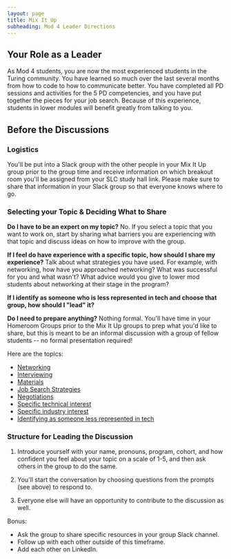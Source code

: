 ```yaml
---
layout: page
title: Mix It Up
subheading: Mod 4 Leader Directions
---
```


## Your Role as a Leader
As Mod 4 students, you are now the most experienced students in the Turing community. You have learned so much over the last several months from how to code to how to communicate better. You have completed all PD sessions and activities for the 5 PD competencies, and you have put together the pieces for your job search. Because of this experience, students in lower modules will benefit greatly from talking to you. 

## Before the Discussions

### Logistics
You'll be put into a Slack group with the other people in your Mix It Up group prior to the group time and receive information on which breakout room you'll be assigned from your SLC study hall link. Please make sure to share that information in your Slack group so that everyone knows where to go. 

### Selecting your Topic & Deciding What to Share
**Do I have to be an expert on my topic?**
No. If you select a topic that you want to work on, start by sharing what barriers you are experiencing with that topic and discuss ideas on how to improve with the group. 

**If I feel do have experience with a specific topic, how should I share my experience?**
Talk about what strategies you have used. For example, with networking, how have you approached networking? What was successful for you and what wasn't? What advice would you give to lower mod students about networking at their stage in the program? 

**If I identify as someone who is less represented in tech and choose that group, how should I "lead" it?**


**Do I need to prepare anything?**
Nothing formal. You'll have time in your Homeroom Groups prior to the Mix It Up groups to prep what you'd like to share, but this is meant to be an informal discussion with a group of fellow students -- no formal presentation required!

Here are the topics:
 
* [Networking](/mixed_groups/mixed_networking_prompts)
* [Interviewing](/mixed_groups/mixed_interviewing_prompts)
* [Materials](/mixed_groups/mixed_materials_prompts)
* [Job Search Strategies](/mixed_groups/mixed_jss_prompts)
* [Negotiations](/mixed_groups/mixed_negotiations_prompts)
* [Specific technical interest](/mixed_groups/mixed_tech_interest_prompts)
* [Specific industry interest](/mixed_groups/mixed_industry_interest_prompts)
* [Identifying as someone less represented in tech](/mixed_groups/mixed_less_represented_prompts)

### Structure for Leading the Discussion
1. Introduce yourself with your name, pronouns, program, cohort, and how confident you feel about your topic on a scale of 1-5, and then ask others in the group to do the same.

2. You'll start the conversation by choosing questions from the prompts (see above) to respond to. 

3. Everyone else will have an opportunity to contribute to the discussion as well.

Bonus:
* Ask the group to share specific resources in your group Slack channel.
* Follow up with each other outside of this timeframe.
* Add each other on LinkedIn.

